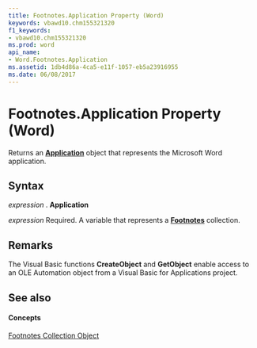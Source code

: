 ```yaml
---
title: Footnotes.Application Property (Word)
keywords: vbawd10.chm155321320
f1_keywords:
- vbawd10.chm155321320
ms.prod: word
api_name:
- Word.Footnotes.Application
ms.assetid: 1db4d86a-4ca5-e11f-1057-eb5a23916955
ms.date: 06/08/2017
---
```



# Footnotes.Application Property (Word)

Returns an **[Application](application-object-word.md)** object that represents the Microsoft Word application.


## Syntax

 _expression_ . **Application**

 _expression_ Required. A variable that represents a **[Footnotes](footnotes-object-word.md)** collection.


## Remarks

The Visual Basic functions **CreateObject** and **GetObject** enable access to an OLE Automation object from a Visual Basic for Applications project.


## See also


#### Concepts


[Footnotes Collection Object](footnotes-object-word.md)

